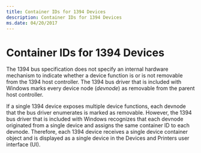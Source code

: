 ```yaml
---
title: Container IDs for 1394 Devices
description: Container IDs for 1394 Devices
ms.date: 04/20/2017
---
```


# Container IDs for 1394 Devices


The 1394 bus specification does not specify an internal hardware mechanism to indicate whether a device function is or is not removable from the 1394 host controller. The 1394 bus driver that is included with Windows marks every device node (*devnode*) as removable from the parent host controller.

If a single 1394 device exposes multiple device functions, each devnode that the bus driver enumerates is marked as removable. However, the 1394 bus driver that is included with Windows recognizes that each devnode originated from a single device and assigns the same container ID to each devnode. Therefore, each 1394 device receives a single device container object and is displayed as a single device in the Devices and Printers user interface (UI).

 

 





